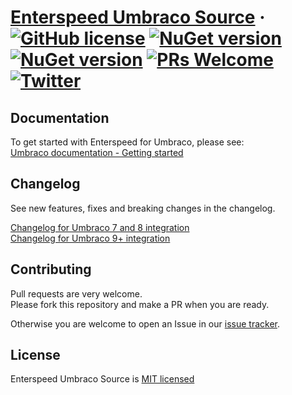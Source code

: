 # [Enterspeed Umbraco Source](https://www.enterspeed.com/) &middot; [![GitHub license](https://img.shields.io/badge/license-MIT-blue.svg)](./LICENSE) [![NuGet version](https://img.shields.io/nuget/v/Enterspeed.Source.UmbracoCms.V8)](https://www.nuget.org/packages/Enterspeed.Source.UmbracoCms.V8/) [![NuGet version](https://img.shields.io/nuget/v/Enterspeed.Source.UmbracoCms)](https://www.nuget.org/packages/Enterspeed.Source.UmbracoCms/) [![PRs Welcome](https://img.shields.io/badge/PRs-welcome-brightgreen.svg)](https://github.com/enterspeedhq/enterspeed-source-umbraco-cms/pulls) [![Twitter](https://img.shields.io/twitter/follow/enterspeedhq?style=social)](https://twitter.com/enterspeedhq)

## Documentation

To get started with Enterspeed for Umbraco, please see:  
[Umbraco documentation - Getting started](https://docs.enterspeed.com/integrations/umbraco/getting-started/)

## Changelog

See new features, fixes and breaking changes in the changelog.

[Changelog for Umbraco 7 and 8 integration](./CHANGELOG-Enterspeed.Source.UmbracoCms.netframework.md)  
[Changelog for Umbraco 9+ integration](./CHANGELOG-Enterspeed.Source.UmbracoCms.md)

## Contributing

Pull requests are very welcome.  
Please fork this repository and make a PR when you are ready.  

Otherwise you are welcome to open an Issue in our [issue tracker](https://github.com/enterspeedhq/enterspeed-source-umbraco-cms/issues).

## License

Enterspeed Umbraco Source is [MIT licensed](./LICENSE)
